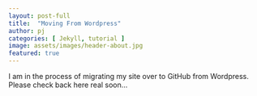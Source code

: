 ```yaml
---
layout: post-full
title:  "Moving From Wordpress"
author: pj
categories: [ Jekyll, tutorial ]
image: assets/images/header-about.jpg
featured: true
---
```

I am in the process of migrating my site over to GitHub from Wordpress. Please check back here real soon...